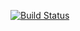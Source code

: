 [![Build Status](http://must-be.org/jenkins/job/consulo-maven/badge/icon)](http://must-be.org/jenkins/job/consulo-maven/)
